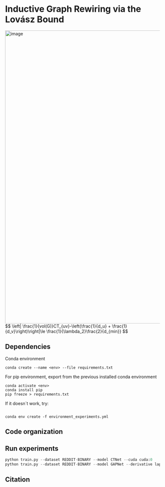 # Inductive Graph Rewiring via the Lovász Bound
<img width="955" alt="image" src="https://user-images.githubusercontent.com/60975511/169361386-b08f83e9-c302-4ebe-8b1c-dea70fa709b1.png">
$$
\left| \frac{1}{vol(G)}CT_{uv}-\left(\frac{1}{d_u} + \frac{1}{d_v}\right)\right|\le \frac{1}{\lambda_2}\frac{2}{d_{min}}
$$

## Dependencies

Conda environment
```
conda create --name <env> --file requirements.txt
```

For pip environment, export from the previous installed conda environment
```
conda activate <env>
conda install pip
pip freeze > requirements.txt
```
If it doesn´t work, try:
```

conda env create -f environment_experiments.yml
```
## Code organization


## Run experiments
```python
python train.py --dataset REDDIT-BINARY --model CTNet --cuda cuda:0
python train.py --dataset REDDIT-BINARY --model GAPNet --derivative laplacian --cuda cuda:0
```

## Citation


